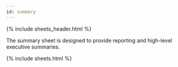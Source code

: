 ```yaml
---
id: summary
---
```


{% include sheets_header.html %}

The summary sheet is designed to provide reporting and high-level executive summaries. 

{% include sheets.html %}
